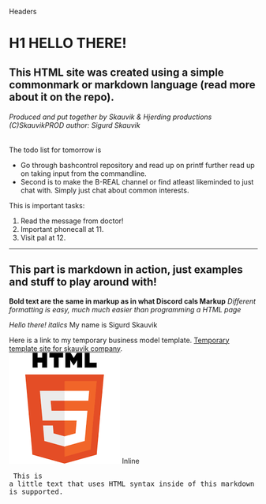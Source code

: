 Headers

# H1 HELLO THERE!

## This HTML site was created using a simple commonmark or markdown language (read more about it on the repo).

###### Produced and put together by Skauvik & Hjerding productions (C)SkauvikPROD _author: Sigurd Skauvik_
The todo list for tomorrow is

* Go through bashcontrol repository and read up on printf further read up on taking input from the commandline.
* Second is to make the B-REAL channel or find atleast likeminded to just chat with. Simply just chat about common interests.

This is important tasks:

1. Read the message from doctor!
2. Important phonecall at 11.
3. Visit pal at 12.

---

## This part is markdown in action, just examples and stuff to play around with!

**Bold text are the same in markup as in what Discord cals Markup**
_Different formatting is easy, much much easier than programming a HTML page_

*Hello there!* 
_italics_ My name is Sigurd Skauvik

Here is a link to my temporary business model template. [Temporary template site for skauvik company](http://skauvikprod.godaddysites.com).  
![Image](picture.png "icon") 
Inline <pre> This is a little text that uses HTML syntax inside of this markdown document. It is supported.</pre>
